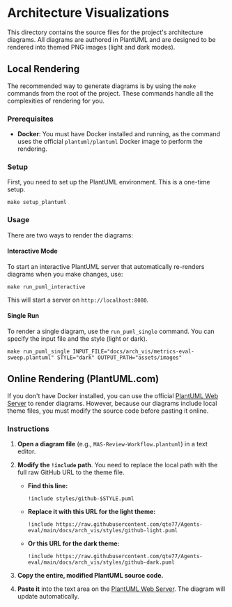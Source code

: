 # Architecture Visualizations

This directory contains the source files for the project's architecture diagrams. All diagrams are authored in PlantUML and are designed to be rendered into themed PNG images (light and dark modes).

## Local Rendering

The recommended way to generate diagrams is by using the `make` commands from the root of the project. These commands handle all the complexities of rendering for you.

### Prerequisites

- **Docker**: You must have Docker installed and running, as the command uses the official `plantuml/plantuml` Docker image to perform the rendering.

### Setup

First, you need to set up the PlantUML environment. This is a one-time setup.

```shell
make setup_plantuml
```

### Usage

There are two ways to render the diagrams:

#### Interactive Mode

To start an interactive PlantUML server that automatically re-renders diagrams when you make changes, use:

```shell
make run_puml_interactive
```

This will start a server on `http://localhost:8080`.

#### Single Run

To render a single diagram, use the `run_puml_single` command. You can specify the input file and the style (light or dark).

```shell
make run_puml_single INPUT_FILE="docs/arch_vis/metrics-eval-sweep.plantuml" STYLE="dark" OUTPUT_PATH="assets/images"
```

## Online Rendering (PlantUML.com)

If you don't have Docker installed, you can use the official [PlantUML Web Server](http://www.plantuml.com/plantuml) to render diagrams. However, because our diagrams include local theme files, you must modify the source code before pasting it online.

### Instructions

1. **Open a diagram file** (e.g., `MAS-Review-Workflow.plantuml`) in a text editor.
2. **Modify the `!include` path**. You need to replace the local path with the full raw GitHub URL to the theme file.
    - **Find this line:**

        ```plantuml
        !include styles/github-$STYLE.puml
        ```

    - **Replace it with this URL for the light theme:**
  
        ```plantuml
        !include https://raw.githubusercontent.com/qte77/Agents-eval/main/docs/arch_vis/styles/github-light.puml
        ```

    - **Or this URL for the dark theme:**

        ```plantuml
        !include https://raw.githubusercontent.com/qte77/Agents-eval/main/docs/arch_vis/styles/github-dark.puml
        ```

3. **Copy the entire, modified PlantUML source code.**
4. **Paste it** into the text area on the [PlantUML Web Server](http://www.plantuml.com/plantuml). The diagram will update automatically.
